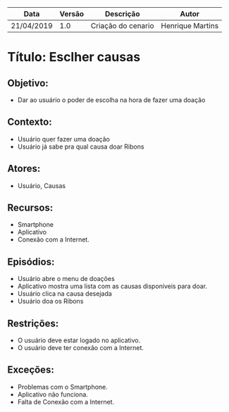 | Data | Versão | Descrição | Autor |
|---|---|---|---|
| 21/04/2019 | 1.0 | Criação do cenario  | Henrique Martins |

# Título: Esclher causas

## Objetivo:

- Dar ao usuário o poder de escolha na hora de fazer uma doação

## Contexto:

- Usuário quer fazer uma doação
- Usuário já sabe pra qual causa doar Ribons

## Atores:

- Usuário, Causas

## Recursos:

- Smartphone
- Aplicativo
- Conexão com a Internet.

## Episódios:

- Usuário abre o menu de doações
- Aplicativo mostra uma lista com as causas disponíveis para doar.
- Usuário clica na causa desejada
- Usuário doa os Ribons

## Restrições:

- O usuário deve estar logado no aplicativo.
- O usuário deve ter conexão com a Internet.

## Exceções:

- Problemas com o Smartphone.
- Aplicativo não funciona.
- Falta de Conexão com a Internet.